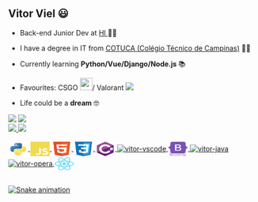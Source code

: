 ## Vitor Viel 😃
- Back-end Junior Dev at <a href='https://www.hitecnologia.com.br/'>HI </a>👨‍💻

- I have a degree in IT from <a href="https://cotuca.unicamp.br/cotuca/" target="_blank">COTUCA (Colégio Técnico de Campinas)</a> 👨‍💻

- Currently learning <b>Python/Vue/Django/Node.js </b> 📚

- Favourites: CSGO <img src= "https://www.freeiconspng.com/thumbs/csgo-icon/orange-csgo-icon-9.png" height = "25" width = "25">/ Valorant <img src= "https://img.icons8.com/color/48/000000/valorant.png" width = "25">

- Life could be a **dream** 🤓

<div>
<!--  <a href="https://www.youtube.com/channel/UCcLcMGCoefWoR-8vMPIn8yg" target="_blank"><img src="https://img.shields.io/badge/YouTube-FF0000?style=for-the-badge&logo=youtube&logoColor=white" target="_blank"></a>
  <a href="https://instagram.com/vitorviel_" target="_blank"><img src="https://img.shields.io/badge/-Instagram-%23E4405F?style=for-the-badge&logo=instagram&logoColor=white" target="_blank"></a>
 	<a href="https://www.twitch.tv/vitynfps" target="_blank"><img src="https://img.shields.io/badge/Twitch-9146FF?style=for-the-badge&logo=twitch&logoColor=white" target="_blank"></a> -->
  <a href = "mailto:vitorandreviel@gmail.com"><img src="https://img.shields.io/badge/Gmail-D14836?style=for-the-badge&logo=gmail&logoColor=white" target="_blank"></a>
  <a href="https://www.linkedin.com/in/vitor-viel-7343ba21b/" target="_blank"><img src="https://img.shields.io/badge/-LinkedIn-%230077B5?style=for-the-badge&logo=linkedin&logoColor=white" target="_blank"></a> 
 </div>
 

<div>
  <a href="https://github.com/VitorViel">
  <img height="180em" src="https://github-readme-stats.vercel.app/api?username=VitorViel&show_icons=true&theme=radical&include_all_commits=true&count_private=true"/>
  <img height="180em" src="https://github-readme-stats.vercel.app/api/top-langs/?username=VitorViel&layout=compact&langs_count=7&theme=radical"/>
</div>
 
<div style="display: inline_block"><br>
  <img align="center" alt="Rafa-Python" height="30" width="40" src="https://raw.githubusercontent.com/devicons/devicon/master/icons/python/python-original.svg">
  <img align="center" alt="vitor-Js" height="30" width="40" src="https://raw.githubusercontent.com/devicons/devicon/master/icons/javascript/javascript-plain.svg">
  <img align="center" alt="vitor-HTML" height="30" width="40" src="https://raw.githubusercontent.com/devicons/devicon/master/icons/html5/html5-original.svg">
  <img align="center" alt="vitor-CSS" height="30" width="40" src="https://raw.githubusercontent.com/devicons/devicon/master/icons/css3/css3-original.svg">
  <img align="center" alt="vitor-Csharp" height="30" width="40" src="https://raw.githubusercontent.com/devicons/devicon/master/icons/csharp/csharp-original.svg">
  <img align="center" alt="vitor-vscode" height="30" width="40" src="https://cdn.jsdelivr.net/gh/devicons/devicon/icons/vscode/vscode-original.svg">
  <img align="center" alt="vitor-bootstrap" height="30" width="40" src="https://github.com/devicons/devicon/blob/master/icons/bootstrap/bootstrap-plain-wordmark.svg">
  <img align="center" alt="vitor-java" height="30" width="40" src="https://cdn.jsdelivr.net/gh/devicons/devicon/icons/java/java-original.svg">
  <img align="center" alt="vitor-opera" height="30" width="40" src="https://cdn.jsdelivr.net/gh/devicons/devicon/icons/opera/opera-original.svg">
  <img align="center" alt="vitor-React" height="30" width="40" src="https://raw.githubusercontent.com/devicons/devicon/master/icons/react/react-original.svg">
  
  
</div>
  
  ##
 
<div> 
  
 
  ![Snake animation](https://github.com/VitorViel/vitorviel/blob/output/github-contribution-grid-snake.svg)
 
</div>

